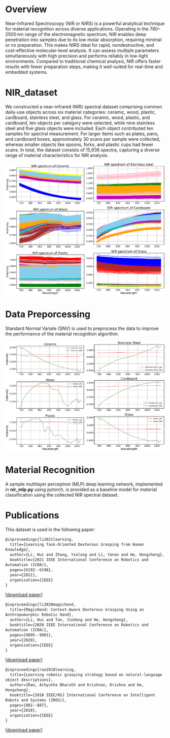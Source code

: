 
# Overview
Near-Infrared Spectroscopy (NIR or NIRS) is a powerful analytical technique for material recognition across diverse applications. Operating in the 780–2500 nm range of the electromagnetic spectrum, NIR enables deep penetration into samples due to its low molar absorption, requiring minimal or no preparation. This makes NIRS ideal for rapid, nondestructive, and cost-effective molecular-level analysis. It can assess multiple parameters simultaneously with high precision and performs reliably in low-light environments. Compared to traditional chemical analysis, NIR offers faster results with fewer preparation steps, making it well-suited for real-time and embedded systems.

# NIR_dataset
We constructed a near-infrared (NIR) spectral dataset comprising common daily-use objects across six material categories: ceramic, wood, plastic, cardboard, stainless steel, and glass. For ceramic, wood, plastic, and cardboard, ten objects per category were selected, while nine stainless steel and five glass objects were included. Each object contributed ten samples for spectral measurement. For larger items such as plates, pans, and cardboard boxes, approximately 30 scans per sample were collected, whereas smaller objects like spoons, forks, and plastic cups had fewer scans. In total, the dataset consists of 15,936 spectra, capturing a diverse range of material characteristics for NIR analysis.


<p align="center"> 
<img src="images/spectra.jpg" alt="dexDual" width="560"/></p>


# Data Preporcessing

Standard Normal Variate (SNV) is used to preprocess the data to improve the performance of the material recognition algorithm.
<p align="center">
<img src="images/preporcess.jpg" alt="dexDual" width="560"/></p>

# Material Recognition

A sample multilayer perceptron (MLP) deep learning network, implemented in **nir_mlp.py** using pytorch, is provided as a baseline model for material classification using the collected NIR spectral dataset. 

# Publications

This dataset is used in the following paper:

    @inproceedings{li2021learning,
      title={Learning Task-Oriented Dexterous Grasping from Human Knowledge},
      author={Li, Hui and Zhang, Yinlong and Li, Yanan and He, Hongsheng},
      booktitle={2021 IEEE International Conference on Robotics and Automation (ICRA)},
      pages={6192--6198},
      year={2021},
      organization={IEEE}
    }
[[download paper](https://ieeexplore.ieee.org/abstract/document/9562073)]

    @inproceedings{li2020magichand,
      title={MagicHand: Context-Aware Dexterous Grasping Using an Anthropomorphic Robotic Hand},
      author={Li, Hui and Tan, Jindong and He, Hongsheng},
      booktitle={2020 IEEE International Conference on Robotics and Automation (ICRA)},
      pages={9895--9901},
      year={2020},
      organization={IEEE}
    }
[[download paper](https://ieeexplore.ieee.org/document/9196538)]

    @inproceedings{rao2018learning,
      title={Learning robotic grasping strategy based on natural-language object descriptions},
      author={Rao, Achyutha Bharath and Krishnan, Krishna and He, Hongsheng},
      booktitle={2018 IEEE/RSJ International Conference on Intelligent Robots and Systems (IROS)},
      pages={882--887},
      year={2018},
      organization={IEEE}
    }
[[download paper](https://ieeexplore.ieee.org/document/8593886)]